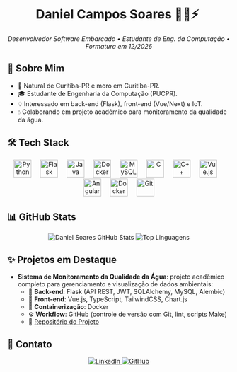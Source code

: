 <h1 align="center">Daniel Campos Soares 👨‍💻⚡&nbsp;</h1>
<p align="center">
  <em>Desenvolvedor Software Embarcado • Estudante de Eng. da Computação • Formatura em 12/2026</em>
</p>

## 🚀 Sobre Mim
- 🏡 Natural de Curitiba-PR e moro em Curitiba-PR.  
- 🎓 Estudante de Engenharia da Computação (PUCPR).  
- 💡 Interessado em back-end (Flask), front-end (Vue/Next) e IoT.
- 💧 Colaborando em projeto acadêmico para monitoramento da qualidade da água.

## 🛠 Tech Stack
<p align="center">
  <img src="https://cdn.jsdelivr.net/gh/devicons/devicon/icons/python/python-original.svg" height="40" alt="Python" />
  <img width="12"/>
  <img src="https://cdn.jsdelivr.net/gh/devicons/devicon/icons/flask/flask-original.svg" height="40" alt="Flask" />
  <img width="12"/>
  <img src="https://cdn.jsdelivr.net/gh/devicons/devicon/icons/java/java-original.svg" height="40" alt="Java" />
  <img width="12"/>
  <img src="https://cdn.jsdelivr.net/gh/devicons/devicon/icons/docker/docker-original.svg" height="40" alt="Docker" />
  <img width="12"/>
  <img src="https://cdn.jsdelivr.net/gh/devicons/devicon/icons/mysql/mysql-original.svg" height="40" alt="MySQL" />
  <img width="12"/>
  <img src="https://cdn.jsdelivr.net/gh/devicons/devicon/icons/c/c-original.svg" height="40" alt="C" />
  <img width="12"/>
  <img src="https://cdn.jsdelivr.net/gh/devicons/devicon/icons/cplusplus/cplusplus-original.svg" height="40" alt="C++" />
  <img width="12"/>
  <img src="https://cdn.jsdelivr.net/gh/devicons/devicon/icons/vuejs/vuejs-original.svg" height="40" alt="Vue.js" />
  <img width="12"/>
  <img src="https://cdn.jsdelivr.net/gh/devicons/devicon/icons/angularjs/angularjs-original.svg" height="40" alt="Angular" />
  <img width="12"/>
  <img src="https://cdn.jsdelivr.net/gh/devicons/devicon/icons/docker/docker-original.svg" height="40" alt="Docker" />
  <img width="12"/>
  <img src="https://cdn.jsdelivr.net/gh/devicons/devicon/icons/git/git-original.svg" height="40" alt="Git" />
  
</p>


## 📊 GitHub Stats
<p align="center">
  <img alt="Daniel Soares GitHub Stats" src="https://dani-soares08.vercel.app/api?username=daniSoares08&show_icons=true&theme=github_dark&count_private=true&size_weight=0.5&count_weight=0.5&hide=css&locale=pt-br" />
  <img alt="Top Linguagens" src="https://dani-soares08.vercel.app/api/top-langs/?username=daniSoares08&layout=compact&langs_count=10&theme=github_dark&count_private=true&size_weight=0.5&count_weight=0.5&hide=css&locale=pt-br" />
</p>

## ✨ Projetos em Destaque
- **Sistema de Monitoramento da Qualidade da Água**: projeto acadêmico completo para gerenciamento e visualização de dados ambientais:  
  - 🔧 **Back-end**: Flask (API REST, JWT, SQLAlchemy, MySQL, Alembic)  
  - 🎨 **Front-end**: Vue.js, TypeScript, TailwindCSS, Chart.js  
  - 🐳 **Containerização**: Docker  
  - ⚙️ **Workflow**: GitHub (controle de versão com Git, lint, scripts Make)  
  - 🔗 [Repositório do Projeto](https://github.com/daniSoares08)

## 🤝 Contato
<p align="center">
  <a href="https://www.linkedin.com/in/danielsoares08/">
    <img alt="LinkedIn" src="https://img.shields.io/badge/LinkedIn-0077B5?style=flat&logo=linkedin&logoColor=white" />
  </a>
  <a href="https://github.com/daniSoares08">
    <img alt="GitHub" src="https://img.shields.io/badge/GitHub-181717?style=flat&logo=github&logoColor=white" />
  </a>
</p>
